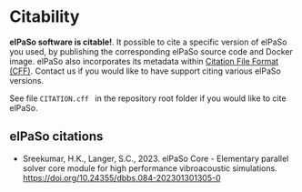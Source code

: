 # Citability

**elPaSo software is citable!**. It possible to cite a specific version of elPaSo you used, by publishing the corresponding elPaSo source code and Docker image. elPaSo also incorporates its metadata within [Citation File Format (CFF)](https://citation-file-format.github.io/). Contact us if you would like to have support citing various elPaSo versions.

See file `CITATION.cff ` in the repository root folder if you would like to cite elPaSo.

## elPaSo citations

- Sreekumar, H.K., Langer, S.C., 2023. elPaSo Core - Elementary parallel solver core module for high performance vibroacoustic simulations. https://doi.org/10.24355/dbbs.084-202301301305-0